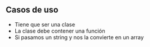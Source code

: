 ## Casos de uso

- Tiene que ser una clase
- La clase debe contener una función
- Si pasamos un string y nos la convierte en un array
